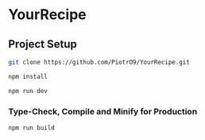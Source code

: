 # YourRecipe

## Project Setup

```sh
git clone https://github.com/PiotrO9/YourRecipe.git
```
```sh
npm install
```

```sh
npm run dev
```

### Type-Check, Compile and Minify for Production

```sh
npm run build
```
